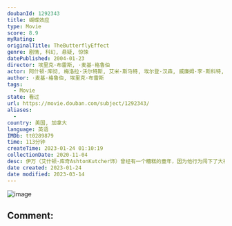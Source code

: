 ```yaml
---
doubanId: 1292343
title: 蝴蝶效应
type: Movie
score: 8.9
myRating: 
originalTitle: TheButterflyEffect
genre: 剧情, 科幻, 悬疑, 惊悚
datePublished: 2004-01-23
director: 埃里克·布雷斯, ·麦基·格鲁伯
actor: 阿什顿·库彻, 梅洛拉·沃尔特斯, 艾米·斯马特, 埃尔登·汉森, 威廉姆·李·斯科特, 约翰·帕特里克·阿梅多利, 艾琳·戈洛瓦娅, 凯文·, 杰西·詹姆斯, 罗根·勒曼, 莎拉·威多斯, 杰克·凯斯, 卡梅隆·布莱特, 埃里克·斯托尔兹, 考乐姆·吉斯·雷尼, 凯文·杜兰, 伊桑·苏普利, 杰西·哈奇
author: ·麦基·格鲁伯, 埃里克·布雷斯
tags:
  - Movie
state: 看过
url: https://movie.douban.com/subject/1292343/
aliases:
  - 
country: 美国, 加拿大
language: 英语
IMDb: tt0289879
time: 113分钟
createTime: 2023-01-24 01:10:19
collectionDate: 2020-11-04
desc: 伊万（艾什顿·库奇AshtonKutcher饰）曾经有一个糟糕的童年，因为他行为闯下了大祸，令他童年充满不堪回忆的往事。而事实上，他确实只是依稀记得一点可怕的情景，这些情景一直纠缠着他的正常生活...
date created: 2023-01-24
date modified: 2023-03-14
---
```


![image](p2209066019.jpg)

Comment:
---
